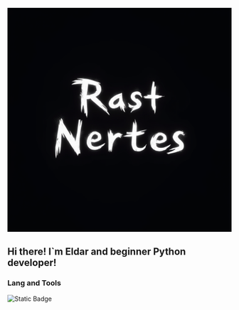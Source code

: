 ![Header](https://github.com/Rast-Nertes/Rast-Nertes/blob/main/folder/logo_rast.png?raw=true)

## Hi there! I`m Eldar and beginner Python developer!

### Lang and Tools
![Static Badge](https://img.shields.io/badge/Python?style=flat&logoColor=green&color=black&link=https%3A%2F%2Fwww.python.org)

